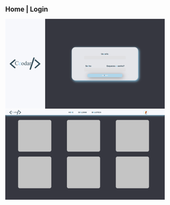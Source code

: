 ## Home | Login

![Home view](.github/ScreenHome.png)
![Dashboard view](.github/ScreenDashboard.png)

